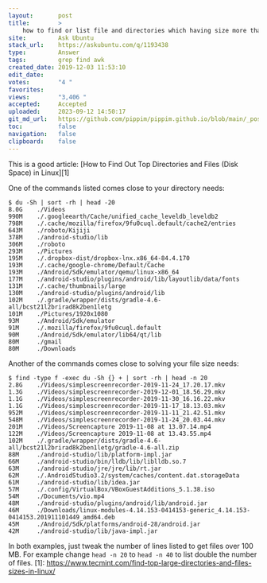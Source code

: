 ```yaml
---
layout:       post
title:        >
    how to find or list file and directories which having size more than 100mb
site:         Ask Ubuntu
stack_url:    https://askubuntu.com/q/1193438
type:         Answer
tags:         grep find awk
created_date: 2019-12-03 11:53:10
edit_date:    
votes:        "4 "
favorites:    
views:        "3,406 "
accepted:     Accepted
uploaded:     2023-09-12 14:50:17
git_md_url:   https://github.com/pippim/pippim.github.io/blob/main/_posts/2019/2019-12-03-how-to-find-or-list-file-and-directories-which-having-size-more-than-100mb.md
toc:          false
navigation:   false
clipboard:    false
---
```


This is a good article: [How to Find Out Top Directories and Files (Disk Space) in Linux][1]

One of the commands listed comes close to your directory needs:

``` 
$ du -Sh | sort -rh | head -20
8.0G	./Videos
990M	./.googleearth/Cache/unified_cache_leveldb_leveldb2
798M	./.cache/mozilla/firefox/9fu0cuql.default/cache2/entries
643M	./roboto/Kijiji
378M	./android-studio/lib
306M	./roboto
293M	./Pictures
195M	./.dropbox-dist/dropbox-lnx.x86_64-84.4.170
193M	./.cache/google-chrome/Default/Cache
193M	./Android/Sdk/emulator/qemu/linux-x86_64
177M	./android-studio/plugins/android/lib/layoutlib/data/fonts
131M	./.cache/thumbnails/large
130M	./android-studio/plugins/android/lib
102M	./.gradle/wrapper/dists/gradle-4.6-all/bcst21l2brirad8k2ben1letg
101M	./Pictures/1920x1080
93M 	./Android/Sdk/emulator
91M 	./.mozilla/firefox/9fu0cuql.default
90M 	./Android/Sdk/emulator/lib64/qt/lib
80M 	./gmail
80M 	./Downloads
```

Another of the commands comes close to solving your file size needs:

``` 
$ find -type f -exec du -Sh {} + | sort -rh | head -n 20
2.8G	./Videos/simplescreenrecorder-2019-11-24_17.20.17.mkv
1.3G	./Videos/simplescreenrecorder-2019-12-01_18.56.29.mkv
1.1G	./Videos/simplescreenrecorder-2019-11-30_16.16.22.mkv
1.1G	./Videos/simplescreenrecorder-2019-11-17_18.13.03.mkv
952M	./Videos/simplescreenrecorder-2019-11-11_21.42.51.mkv
548M	./Videos/simplescreenrecorder-2019-11-24_20.03.44.mkv
201M	./Videos/Screencapture 2019-11-08 at 13.07.14.mp4
122M	./Videos/Screencapture 2019-11-08 at 13.43.55.mp4
102M	./.gradle/wrapper/dists/gradle-4.6-all/bcst21l2brirad8k2ben1letg/gradle-4.6-all.zip
88M 	./android-studio/lib/platform-impl.jar
66M 	./android-studio/bin/lldb/lib/liblldb.so.7
63M 	./android-studio/jre/jre/lib/rt.jar
62M 	./.AndroidStudio3.2/system/caches/content.dat.storageData
61M 	./android-studio/lib/idea.jar
57M 	./.config/VirtualBox/VBoxGuestAdditions_5.1.38.iso
54M 	./Documents/vio.mp4
48M 	./android-studio/plugins/android/lib/android.jar
46M 	./Downloads/linux-modules-4.14.153-0414153-generic_4.14.153-0414153.201911101449_amd64.deb
45M 	./Android/Sdk/platforms/android-28/android.jar
42M 	./android-studio/lib/java-impl.jar
```

In both examples, just tweak the number of lines listed to get files over 100 MB. For example change `head -n 20` to `head -n 40` to list double the number of files.
  [1]: https://www.tecmint.com/find-top-large-directories-and-files-sizes-in-linux/
